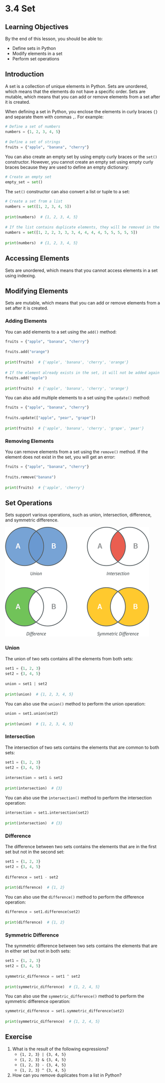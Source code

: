# 3.4 Set

## Learning Objectives

By the end of this lesson, you should be able to:

- Define sets in Python
- Modify elements in a set
- Perform set operations

## Introduction

A set is a collection of unique elements in Python. Sets are unordered, which means that the elements do not have a specific order. Sets are mutable, which means that you can add or remove elements from a set after it is created.

When defining a set in Python, you enclose the elements in curly braces `{}` and separate them with commas `,`. For example:

```python
# Define a set of numbers
numbers = {1, 2, 3, 4, 5}

# Define a set of strings
fruits = {"apple", "banana", "cherry"}
```

You can also create an empty set by using empty curly braces or the `set()` constructor. However, you cannot create an empty set using empty curly braces because they are used to define an empty dictionary:

```python
# Create an empty set
empty_set = set()
```

The `set()` constructor can also convert a list or tuple to a set:

```python
# Create a set from a list
numbers = set([1, 2, 3, 4, 5])

print(numbers)  # {1, 2, 3, 4, 5}

# If the list contains duplicate elements, they will be removed in the set
numbers = set([1, 2, 2, 3, 3, 3, 4, 4, 4, 4, 5, 5, 5, 5, 5])

print(numbers)  # {1, 2, 3, 4, 5}
```

## Accessing Elements

Sets are unordered, which means that you cannot access elements in a set using indexing.

## Modifying Elements

Sets are mutable, which means that you can add or remove elements from a set after it is created.

### Adding Elements

You can add elements to a set using the `add()` method:

```python
fruits = {"apple", "banana", "cherry"}

fruits.add("orange")

print(fruits)  # {'apple', 'banana', 'cherry', 'orange'}

# If the element already exists in the set, it will not be added again
fruits.add("apple")

print(fruits)  # {'apple', 'banana', 'cherry', 'orange'}
```

You can also add multiple elements to a set using the `update()` method:

```python
fruits = {"apple", "banana", "cherry"}

fruits.update(["apple", "pear", "grape"])

print(fruits)  # {'apple', 'banana', 'cherry', 'grape', 'pear'}
```

### Removing Elements

You can remove elements from a set using the `remove()` method. If the element does not exist in the set, you will get an error:

```python
fruits = {"apple", "banana", "cherry"}

fruits.remove("banana")

print(fruits)  # {'apple', 'cherry'}
```

## Set Operations

Sets support various operations, such as union, intersection, difference, and symmetric difference.

![set-operations](assets/python-set.webp)

### Union

The union of two sets contains all the elements from both sets:

```python
set1 = {1, 2, 3}
set2 = {3, 4, 5}

union = set1 | set2

print(union)  # {1, 2, 3, 4, 5}
```

You can also use the `union()` method to perform the union operation:

```python
union = set1.union(set2)

print(union)  # {1, 2, 3, 4, 5}
```

### Intersection

The intersection of two sets contains the elements that are common to both sets:

```python
set1 = {1, 2, 3}
set2 = {3, 4, 5}

intersection = set1 & set2

print(intersection)  # {3}
```

You can also use the `intersection()` method to perform the intersection operation:

```python
intersection = set1.intersection(set2)

print(intersection)  # {3}
```

### Difference

The difference between two sets contains the elements that are in the first set but not in the second set:

```python
set1 = {1, 2, 3}
set2 = {3, 4, 5}

difference = set1 - set2

print(difference)  # {1, 2}
```

You can also use the `difference()` method to perform the difference operation:

```python
difference = set1.difference(set2)

print(difference)  # {1, 2}
```

### Symmetric Difference

The symmetric difference between two sets contains the elements that are in either set but not in both sets:

```python
set1 = {1, 2, 3}
set2 = {3, 4, 5}

symmetric_difference = set1 ^ set2

print(symmetric_difference)  # {1, 2, 4, 5}
```

You can also use the `symmetric_difference()` method to perform the symmetric difference operation:

```python
symmetric_difference = set1.symmetric_difference(set2)

print(symmetric_difference)  # {1, 2, 4, 5}
```

## Exercise

1. What is the result of the following expressions?
   - `{1, 2, 3} | {3, 4, 5}`
   - `{1, 2, 3} & {3, 4, 5}`
   - `{1, 2, 3} - {3, 4, 5}`
   - `{1, 2, 3} ^ {3, 4, 5}`
2. How can you remove duplicates from a list in Python?
